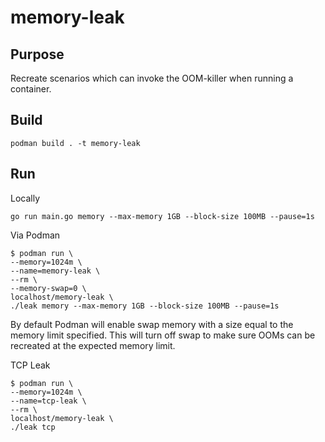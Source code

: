 # memory-leak

## Purpose
Recreate scenarios which can invoke the OOM-killer when running a container.

## Build
~~~
podman build . -t memory-leak
~~~

## Run
Locally
~~~
go run main.go memory --max-memory 1GB --block-size 100MB --pause=1s
~~~

Via Podman
~~~
$ podman run \
--memory=1024m \
--name=memory-leak \
--rm \
--memory-swap=0 \
localhost/memory-leak \
./leak memory --max-memory 1GB --block-size 100MB --pause=1s
~~~
By default Podman will enable swap memory with a size equal to the memory limit specified.
This will turn off swap to make sure OOMs can be recreated at the expected memory limit.

TCP Leak
~~~
$ podman run \
--memory=1024m \
--name=tcp-leak \
--rm \
localhost/memory-leak \
./leak tcp
~~~
